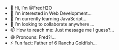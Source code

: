 - 👋 Hi, I’m @FredH2O
- 👀 I’m interested in Web Development...
- 🌱 I’m currently learning JavaScript...
- 💞️ I’m looking to collaborate anywhere ...
- 📫 How to reach me: Just message me I guess?...
- 😄 Pronouns: Fred?!...
- ⚡ Fun fact: Father of 6 Ranchu Goldfish...

<!---
FredH2O/FredH2O is a ✨ special ✨ repository because its `README.md` (this file) appears on your GitHub profile.
You can click the Preview link to take a look at your changes.
--->
